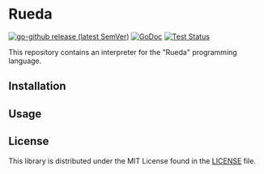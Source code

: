 Rueda
=======


[![go-github release (latest SemVer)](https://img.shields.io/github/v/release/ferueda/rueda?sort=semver)](https://github.com/ferueda/rueda/releases)
[![GoDoc](https://godoc.org/github.com/ferueda/rueda?status.svg)](http://godoc.org/github.com/ferueda/rueda)
[![Test Status](https://github.com/ferueda/rueda/workflows/tests/badge.svg)](https://github.com/ferueda/rueda/actions?query=workflow%3Atests)

This repository contains an interpreter for the "Rueda" programming language.

## Installation

## Usage

## License ##

This library is distributed under the MIT License found in the [LICENSE](./LICENSE)
file.
